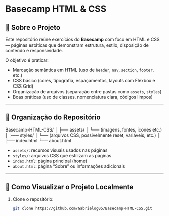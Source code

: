 # Basecamp HTML & CSS

## 📝 Sobre o Projeto

Este repositório reúne exercícios do **Basecamp** com foco em HTML e CSS — páginas estáticas que demonstram estrutura, estilo, disposição de conteúdo e responsividade.

O objetivo é praticar:

- Marcação semântica em HTML (uso de `header`, `nav`, `section`, `footer`, etc.)
- CSS básico (cores, tipografia, espaçamentos, layouts com Flexbox e CSS Grid)
- Organização de arquivos (separação entre pastas como `assets`, `styles`)
- Boas práticas (uso de classes, nomenclatura clara, códigos limpos)

---

## 📁 Organização do Repositório

Basecamp-HTML-CSS/
│
├── assets/
│ └── (imagens, fontes, ícones etc.)
│
├── styles/
│ └── (arquivos CSS, possivelmente reset, variáveis, etc.)
│
├── index.html
└── about.html


- `assets/`: recursos visuais usados nas páginas  
- `styles/`: arquivos CSS que estilizam as páginas  
- `index.html`: página principal (home)  
- `about.html`: página “Sobre” ou informações adicionais

---

## 🚀 Como Visualizar o Projeto Localmente

1. Clone o repositório:
   ```bash
   git clone https://github.com/Gabrielog05/Basecamp-HTML-CSS.git
